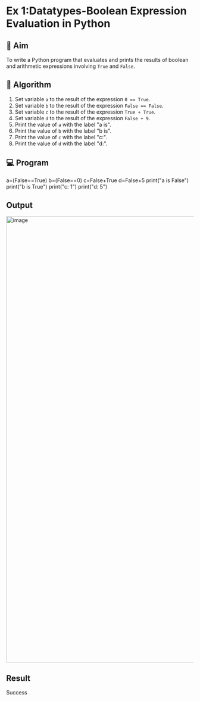 
# Ex 1:Datatypes-Boolean Expression Evaluation in Python

## 🎯 Aim
To write a Python program that evaluates and prints the results of boolean and arithmetic expressions involving `True` and `False`.

## 🧠 Algorithm
1. Set variable `a` to the result of the expression `0 == True`.
2. Set variable `b` to the result of the expression `False == False`.
3. Set variable `c` to the result of the expression `True + True`.
4. Set variable `d` to the result of the expression `False + 9`.
5. Print the value of `a` with the label "a is".
6. Print the value of `b` with the label "b is".
7. Print the value of `c` with the label "c:".
8. Print the value of `d` with the label "d:".

## 💻 Program
a=(False==True)
b=(False==0)
c=False+True
d=False+5
print("a is False")
print("b is True")
print("c: 1")
print("d: 5")

## Output
<img width="1920" height="1200" alt="image" src="https://github.com/user-attachments/assets/db2695c9-ccf1-43fe-8f6e-82f8944044aa" />

## Result
Success

